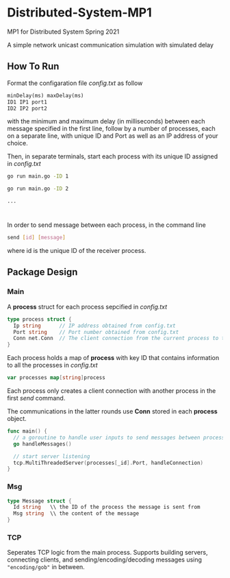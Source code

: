 # Distributed-System-MP1
MP1 for Distributed System Spring 2021

A simple network unicast communication simulation with simulated delay

## How To Run
Format the configaration file *config.txt* as follow

```txt
minDelay(ms) maxDelay(ms)
ID1 IP1 port1
ID2 IP2 port2
```
with the minimum and maximum delay (in milliseconds) between each message specified in the first line, follow by a number of processes, each on a separate line, with unique ID and Port as well as an IP address of your choice. 

Then, in separate terminals, start each process with its unique ID assigned in *config.txt*
```bash
go run main.go -ID 1
```
```bash
go run main.go -ID 2
```
```bash
...
```
#
In order to send message between each process, in the command line
```bash
send [id] [message]
```
where id is the unique ID of the receiver process.

## Package Design
### Main
A **process** struct for each process sepcified in *config.txt*
```go
type process struct {
  Ip string      // IP address obtained from config.txt
  Port string    // Port number obtained from config.txt
  Conn net.Conn  // The client connection from the current process to this process. If no connection has been built, Conn is nil
}
```
Each process holds a map of **process** with key ID that contains information to all the processes in *config.txt*
```go
var processes map[string]process
```
Each process only creates a client connection with another process in the first *send* command.

The communications in the latter rounds use **Conn** stored in each **process** object.

```go
func main() {
  // a goroutine to handle user inputs to send messages between processes
  go handleMessages()

  // start server listening
  tcp.MultiThreadedServer(processes[_id].Port, handleConnection)
}
```

### Msg
```go
type Message struct {
  Id string   \\ the ID of the process the message is sent from
  Msg string  \\ the content of the message
}
```

### TCP
Seperates TCP logic from the main process.
Supports building servers, connecting clients, and sending/encoding/decoding messages using ` "encoding/gob" ` in between. 
